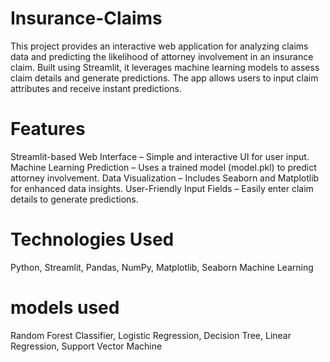# Insurance-Claims
This project provides an interactive web application for analyzing claims data and predicting the likelihood of attorney involvement in an insurance claim. Built using Streamlit, it leverages machine learning models to assess claim details and generate predictions. The app allows users to input claim attributes and receive instant predictions.

# Features

Streamlit-based Web Interface – Simple and interactive UI for user input.
Machine Learning Prediction – Uses a trained model (model.pkl) to predict attorney involvement.
Data Visualization – Includes Seaborn and Matplotlib for enhanced data insights.
User-Friendly Input Fields – Easily enter claim details to generate predictions.

# Technologies Used
Python, Streamlit, Pandas, NumPy, Matplotlib, Seaborn
Machine Learning 
# models used
Random Forest Classifier,
Logistic Regression,
Decision Tree,
Linear Regression,
Support Vector Machine
